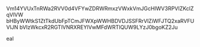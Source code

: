 Vm14YVUxTnRWa2RVV0d4VFYwZDRWRmxzVWxkVmJGcHlWV3RPVlZKclZqVlVW
bHByWWtkS1ZtTkdUbFpTCmJFWXpWWHBDVDJSSFRrVlZiWFJTQ2xaRVFUVlJN
bVIzWkcxR2RGTlVNRXREYlVwMFdWRTlQUW9LYzJ0bgoKZ2Ju

eal